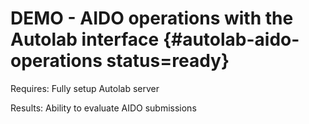 # DEMO - AIDO operations with the Autolab interface {#autolab-aido-operations status=ready}

<div class='requirements' markdown="1">

Requires: Fully setup Autolab server

Results: Ability to evaluate AIDO submissions

</div>
